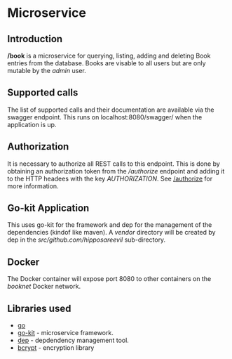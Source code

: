 #  Microservice

## Introduction

**/book** is a microservice for querying, listing, adding and deleting Book entries from the database. Books are visable to all users but are only mutable by the *admin* user. 


## Supported calls
The list of supported calls and their documentation are available via the swagger endpoint. This runs on localhost:8080/swagger/ when the application is up.


## Authorization
It is necessary to authorize all REST calls to this endpoint. This is done by obtaining an authorization token from the */authorize* endpoint and adding it to the HTTP headees with the key *AUTHORIZATION*.  See [/authorize](https://github.com/hipposareevil/books/blob/master/images/authorize/README.md) for more information.

## Go-kit Application
This uses go-kit for the framework and dep for the management of the dependencies (kindof like maven). A *vendor* directory will be created by dep in the *src/github.com/hipposareevil* sub-directory.


## Docker 
The Docker container will expose port 8080 to other containers on the *booknet* Docker network.

## Libraries used

* [go](https://golang.org/)
* [go-kit](https://github.com/go-kit/kit) - microservice framework.
* [dep](https://github.com/golang/dep) - depdendency management tool.
* [bcrypt](https://godoc.org/golang.org/x/crypto/bcrypt) - encryption library
